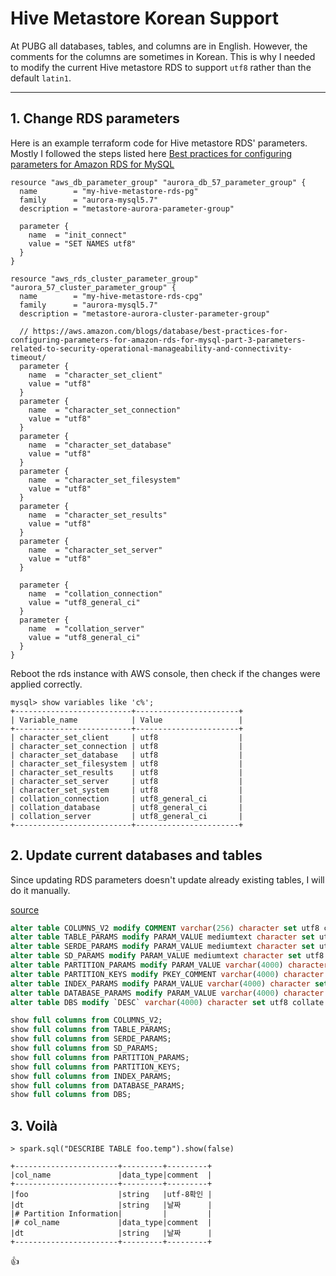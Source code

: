 # Hive Metastore Korean Support

At PUBG all databases, tables, and columns are in English. However, the comments for the columns are sometimes in Korean. This is why I needed to modify the current Hive metastore RDS to support `utf8` rather than the default `latin1`.

---

## 1. Change RDS parameters
Here is an example terraform code for Hive metastore RDS' parameters.
Mostly I followed the steps listed here [Best practices for configuring parameters for Amazon RDS for MySQL](https://aws.amazon.com/blogs/database/best-practices-for-configuring-parameters-for-amazon-rds-for-mysql-part-3-parameters-related-to-security-operational-manageability-and-connectivity-timeout/)


```hcl
resource "aws_db_parameter_group" "aurora_db_57_parameter_group" {
  name        = "my-hive-metastore-rds-pg"
  family      = "aurora-mysql5.7"
  description = "metastore-aurora-parameter-group"

  parameter {
    name  = "init_connect"
    value = "SET NAMES utf8"
  }
}

resource "aws_rds_cluster_parameter_group" "aurora_57_cluster_parameter_group" {
  name        = "my-hive-metastore-rds-cpg"
  family      = "aurora-mysql5.7"
  description = "metastore-aurora-cluster-parameter-group"

  // https://aws.amazon.com/blogs/database/best-practices-for-configuring-parameters-for-amazon-rds-for-mysql-part-3-parameters-related-to-security-operational-manageability-and-connectivity-timeout/
  parameter {
    name  = "character_set_client"
    value = "utf8"
  }
  parameter {
    name  = "character_set_connection"
    value = "utf8"
  }
  parameter {
    name  = "character_set_database"
    value = "utf8"
  }
  parameter {
    name  = "character_set_filesystem"
    value = "utf8"
  }
  parameter {
    name  = "character_set_results"
    value = "utf8"
  }
  parameter {
    name  = "character_set_server"
    value = "utf8"
  }

  parameter {
    name  = "collation_connection"
    value = "utf8_general_ci"
  }
  parameter {
    name  = "collation_server"
    value = "utf8_general_ci"
  }
}
```

Reboot the rds instance with AWS console, then check if the changes were applied correctly.

```
mysql> show variables like 'c%';
+--------------------------+-----------------------+
| Variable_name            | Value                 |
+--------------------------+-----------------------+
| character_set_client     | utf8                  |
| character_set_connection | utf8                  |
| character_set_database   | utf8                  |
| character_set_filesystem | utf8                  |
| character_set_results    | utf8                  |
| character_set_server     | utf8                  |
| character_set_system     | utf8                  |
| collation_connection     | utf8_general_ci       |
| collation_database       | utf8_general_ci       |
| collation_server         | utf8_general_ci       |
+--------------------------+-----------------------+
```

## 2. Update current databases and tables
Since updating RDS parameters doesn't update already existing tables, I will do it manually.

[source](https://heum-story.tistory.com/34)

```sql
alter table COLUMNS_V2 modify COMMENT varchar(256) character set utf8 collate utf8_general_ci;
alter table TABLE_PARAMS modify PARAM_VALUE mediumtext character set utf8 collate utf8_general_ci;
alter table SERDE_PARAMS modify PARAM_VALUE mediumtext character set utf8 collate utf8_general_ci;
alter table SD_PARAMS modify PARAM_VALUE mediumtext character set utf8 collate utf8_general_ci;
alter table PARTITION_PARAMS modify PARAM_VALUE varchar(4000) character set utf8 collate utf8_general_ci;
alter table PARTITION_KEYS modify PKEY_COMMENT varchar(4000) character set utf8 collate utf8_general_ci;
alter table INDEX_PARAMS modify PARAM_VALUE varchar(4000) character set utf8 collate utf8_general_ci;
alter table DATABASE_PARAMS modify PARAM_VALUE varchar(4000) character set utf8 collate utf8_general_ci;
alter table DBS modify `DESC` varchar(4000) character set utf8 collate utf8_general_ci;

show full columns from COLUMNS_V2;
show full columns from TABLE_PARAMS;
show full columns from SERDE_PARAMS;
show full columns from SD_PARAMS;
show full columns from PARTITION_PARAMS;
show full columns from PARTITION_KEYS;
show full columns from INDEX_PARAMS;
show full columns from DATABASE_PARAMS;
show full columns from DBS;
```

## 3. Voilà
```
> spark.sql("DESCRIBE TABLE foo.temp").show(false)

+-----------------------+---------+---------+
|col_name               |data_type|comment  |
+-----------------------+---------+---------+
|foo                    |string   |utf-8확인 |
|dt                     |string   |날짜      |
|# Partition Information|         |         |
|# col_name             |data_type|comment  |
|dt                     |string   |날짜      |
+-----------------------+---------+---------+
```
👍